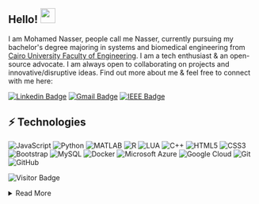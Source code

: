 ## Hello! <img src="https://raw.githubusercontent.com/aemmadi/aemmadi/master/wave.gif" width="30px">

I am Mohamed Nasser, people call me Nasser, currently pursuing my bachelor's degree majoring in systems and biomedical engineering from [Cairo University Faculty of Engineering](https://cu.edu.eg/Home). I am a tech enthusiast & an open-source advocate. I am always open to collaborating on projects and innovative/disruptive ideas. Find out more about me & feel free to connect with me here:

[![Linkedin Badge](https://img.shields.io/badge/-mohamednasser-blue?style=flat-square&logo=Linkedin&logoColor=white&link=https://www.linkedin.com/in/anirudhemmadi/)](https://www.linkedin.com/in/mohamed-nasser-gaafar-bb5772111/)
[![Gmail Badge](https://img.shields.io/badge/-mohamednasser2001@gmail.com-c14438?style=flat-square&logo=Gmail&logoColor=white&link=mailto:mohamednasser2001@gmail.com)](mailto:mohamednasser2001@gmail.com)
[![IEEE Badge](https://img.shields.io/badge/-mohamed_gaafar@ieee.org-2523e7?style=flat-square&logo=IEEE&logoColor=white&link=mailto:mohamed_gaafar@ieee.org)](mailto:mohamed_gaafar@ieee.org)

## ⚡ Technologies

![JavaScript](https://img.shields.io/badge/-JavaScript-black?style=flat-square&logo=javascript)
![Python](https://img.shields.io/badge/-Python-black?style=flat-square&logo=Python)
![MATLAB](https://img.shields.io/badge/-MATLAB-blue?logo=matrix)
![R](https://img.shields.io/badge/-R-grey?logo=R)
![LUA](https://img.shields.io/badge/-LUA-2523e7?logo=LUA)
![C++](https://img.shields.io/badge/-C++-00599C?style=flat-square&logo=c)
![HTML5](https://img.shields.io/badge/-HTML5-E34F26?style=flat-square&logo=html5&logoColor=white)
![CSS3](https://img.shields.io/badge/-CSS3-1572B6?style=flat-square&logo=css3)
![Bootstrap](https://img.shields.io/badge/-Bootstrap-563D7C?style=flat-square&logo=bootstrap)
![MySQL](https://img.shields.io/badge/-MySQL-black?style=flat-square&logo=mysql)
![Docker](https://img.shields.io/badge/-Docker-black?style=flat-square&logo=docker)
![Microsoft Azure](https://img.shields.io/badge/Microsoft%20Azure-232F7E?style=flat-square&logo=microsoft-azure)
![Google Cloud](https://img.shields.io/badge/Google%20Cloud-black?style=flat-square&logo=google-cloud)
![Git](https://img.shields.io/badge/-Git-black?style=flat-square&logo=git)
![GitHub](https://img.shields.io/badge/-GitHub-181717?style=flat-square&logo=github)

![Visitor Badge](https://visitor-badge.laobi.icu/badge?page_id=mo-gaafar.mo-gaafar)

<details>
  <summary>Read More</summary>
  ## 📊 Statistics

![Github Stats](https://github-readme-stats.vercel.app/api?username=mo-gaafar&count_private=true&show_icons=true&include_all_commits=true)
![Top Langs](https://github-readme-stats.vercel.app/api/top-langs/?username=mo-gaafar&hide=TeX&layout=compact)
</details>





